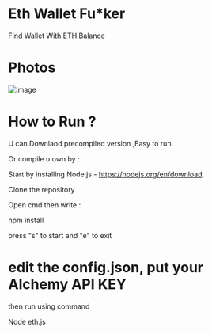 # Eth Wallet Fu*ker
  Find Wallet With ETH Balance
  
# Photos

![image](https://github.com/user-attachments/assets/f63b4d81-8e4b-4815-a7e6-5f69bb22f446)

  

# How to Run ?

 U can Downlaod precompiled version ,Easy to run

Or compile u own by :

Start by installing Node.js - https://nodejs.org/en/download.

Clone the repository

Open cmd then write :

npm install

press "s" to start and "e" to exit

# edit the config.json, put your Alchemy API KEY

then run using command 

Node eth.js

